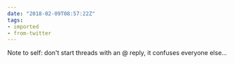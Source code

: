 ```yaml
---
date: "2018-02-09T08:57:22Z"
tags:
- imported
- from-twitter
---
```

Note to self: don't start threads with an @ reply, it confuses everyone else…
